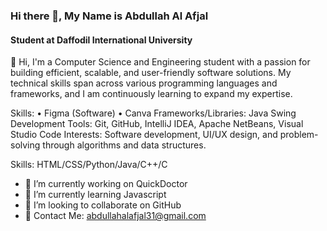 ### Hi there 👋,  My Name is Abdullah Al Afjal
#### Student at Daffodil International University

👋 Hi, I'm a Computer Science and Engineering student with a passion for building efficient, scalable, and user-friendly software solutions. My technical skills span across various programming languages and frameworks, and I am continuously learning to expand my expertise.

Skills:
• Figma (Software) • Canva
Frameworks/Libraries: Java Swing
Development Tools: Git, GitHub, IntelliJ IDEA, Apache NetBeans, Visual Studio Code
Interests: Software development, UI/UX design, and problem-solving through algorithms and data structures.


Skills: HTML/CSS/Python/Java/C++/C

- 🔭 I’m currently working on QuickDoctor
- 🌱 I’m currently learning Javascript
- 👯 I’m looking to collaborate on GitHub 
- 👯 Contact Me: abdullahalafjal31@gmail.com


